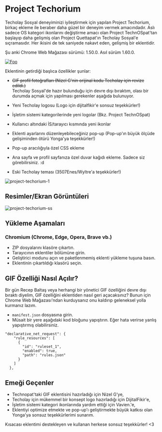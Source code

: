 # Project Techorium
Techolay Sosyal deneyiminizi iyileştirmek için yapılan Project Techorium, birkaç ekleme ile beraber daha güzel bir deneyim vermek amacındadır.
Aslı sadece OS kategori ikonlarını değiştirme amacı olan Project TechnOSpat'tan başlayıp daha gelişmiş olan Project Quettapat'ın Techolay Sosyal'e sıçramasıdır. Her ikisini de tek saniyede nakavt eden, gelişmiş bir eklentidir.

Şu anki Chrome Web Mağazası sürümü: 1.50.0. Asıl sürüm 1.60.0.

[![Foo](https://github.com/user-attachments/assets/9e72da57-2ed9-47d2-b06b-c82a75bfde6e)](https://chromewebstore.google.com/detail/project-techorium/ndlgcleajbcbklofcefeghigioafcjhb?hl=tr)

Eklentinin getirdiği başlıca özellikler şunlar:

- ~~GIF profil fotoğrafları (Nizel G'nin orijinal kodu Techolay için revize edildi.)~~ <br />
  Techolay Sosyal'de hazır bulunduğu için devre dışı bıraktım, olası bir durumda açmak için yapılması gerekenler aşağıda bulunuyor.

- Yeni Techolay logosu (Logo için dijitalfikir'e sonsuz teşekkürler!)
- İşletim sistemi kategorilerinde yeni logolar (Bkz. Project TechnOSpat)
- Kullanıcı altındaki İS/tarayıcı kısmında yeni ikonlar
- Eklenti ayarlarını düzenleyebileceğiniz pop-up (Pop-up'ın büyük ölçüde gelişiminden ötürü Yonga'ya teşekkürler!)
- Pop-up aracılığıyla özel CSS ekleme
- Ana sayfa ve profil sayfanıza özel duvar kağıdı ekleme. Sadece siz görebilirsiniz. :d
- Eski Techolay teması (3507Enes/Wyltre'a teşekkürler!)

![project-techorium-1](https://github.com/StereoLuigi99/Project-Techorium/assets/166461481/d40e3b83-1a12-48fb-b45b-f1758e26bcf2)

## Resimler/Ekran Görüntüleri

![project-techorium-ss](https://github.com/user-attachments/assets/5cac382e-deb9-45e7-901d-a0cd0af36e96)

## Yükleme Aşamaları
### Chromium (Chrome, Edge, Opera, Brave vb.)
- ZIP dosyalarını klasöre çıkartın.
- Tarayıcının eklentiler bölümüne girin.
- Geliştirici modunu açın ve paketlenmemiş eklenti yükleme tuşuna basın.
- Eklentinin çıkartıldığı klasörü seçin.

## GIF Özelliği Nasıl Açılır?
Bir gün Recep Baltaş veya herhangi bir yönetici GIF özelliğini devre dışı bıraktı diyelim, GIF özelliğini eklentiden nasıl geri açacaksınız?
Bunun için Chrome Web Mağazası'ndan kurduysanız onu kaldırıp geleneksel yolla kurmanız lazım.
- `manifest.json` dosyasına girin.
- Müsait bir yere aşağıdaki kod bloğunu yapıştırın. Eğer hata verirse yanlış yapıştırmış olabilirsiniz.

```
"declarative_net_request": {
    "rule_resources": [
      {
        "id": "ruleset_1",
        "enabled": true,
        "path": "rules.json"
      }
    ]
  },
```

## Emeği Geçenler
- Technopat'taki GIF eklentisini hazırladığı için Nizel G'ye,
- Techolay için mükemmel bir konsept logo hazırladığı için DijitalFikir'e,
- İşletim sistemi kategori ikonlarında yardım ettiği için Vavien.'e,
- Eklentiyi optimize etmekte ve pop-up'ı geliştirmekte büyük katkısı olan Yonga'ya sonsuz teşekkürlerimi sunarım.

Kısacası eklentimi destekleyen ve kullanan herkese sonsuz teşekkürler! <3
